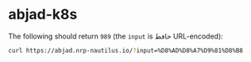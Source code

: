 # abjad-k8s

The following should return `989` (the `input` is حافظ URL-encoded):

```sh
curl https://abjad.nrp-nautilus.io/?input=%D8%AD%D8%A7%D9%81%D8%B8
```
